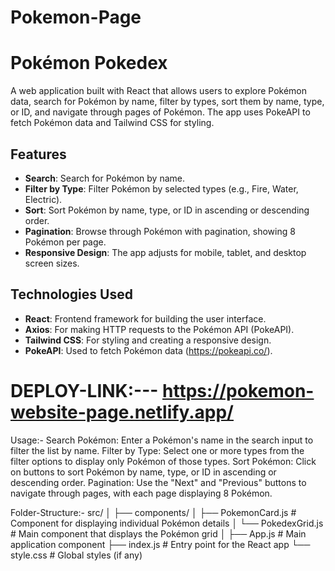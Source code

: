 
# Pokemon-Page
# Pokémon Pokedex

A web application built with React that allows users to explore Pokémon data, search for Pokémon by name, filter by types, sort them by name, type, or ID, and navigate through pages of Pokémon. The app uses PokeAPI to fetch Pokémon data and Tailwind CSS for styling.

## Features

- **Search**: Search for Pokémon by name.
- **Filter by Type**: Filter Pokémon by selected types (e.g., Fire, Water, Electric).
- **Sort**: Sort Pokémon by name, type, or ID in ascending or descending order.
- **Pagination**: Browse through Pokémon with pagination, showing 8 Pokémon per page.
- **Responsive Design**: The app adjusts for mobile, tablet, and desktop screen sizes.

## Technologies Used

- **React**: Frontend framework for building the user interface.
- **Axios**: For making HTTP requests to the Pokémon API (PokeAPI).
- **Tailwind CSS**: For styling and creating a responsive design.
- **PokeAPI**: Used to fetch Pokémon data (https://pokeapi.co/).

# DEPLOY-LINK:---  https://pokemon-website-page.netlify.app/

Usage:-
Search Pokémon: Enter a Pokémon's name in the search input to filter the list by name.
Filter by Type: Select one or more types from the filter options to display only Pokémon of those types.
Sort Pokémon: Click on buttons to sort Pokémon by name, type, or ID in ascending or descending order.
Pagination: Use the "Next" and "Previous" buttons to navigate through pages, with each page displaying 8 Pokémon.

Folder-Structure:-
src/
│
├── components/
│   ├── PokemonCard.js       # Component for displaying individual Pokémon details
│   └── PokedexGrid.js       # Main component that displays the Pokémon grid
│
├── App.js                   # Main application component
├── index.js                 # Entry point for the React app
└── style.css                # Global styles (if any)



